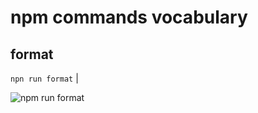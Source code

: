 # npm commands vocabulary

## format

`npn run format`
|

![npm run format](https://imgur.com/gallery/WzvJ33)

